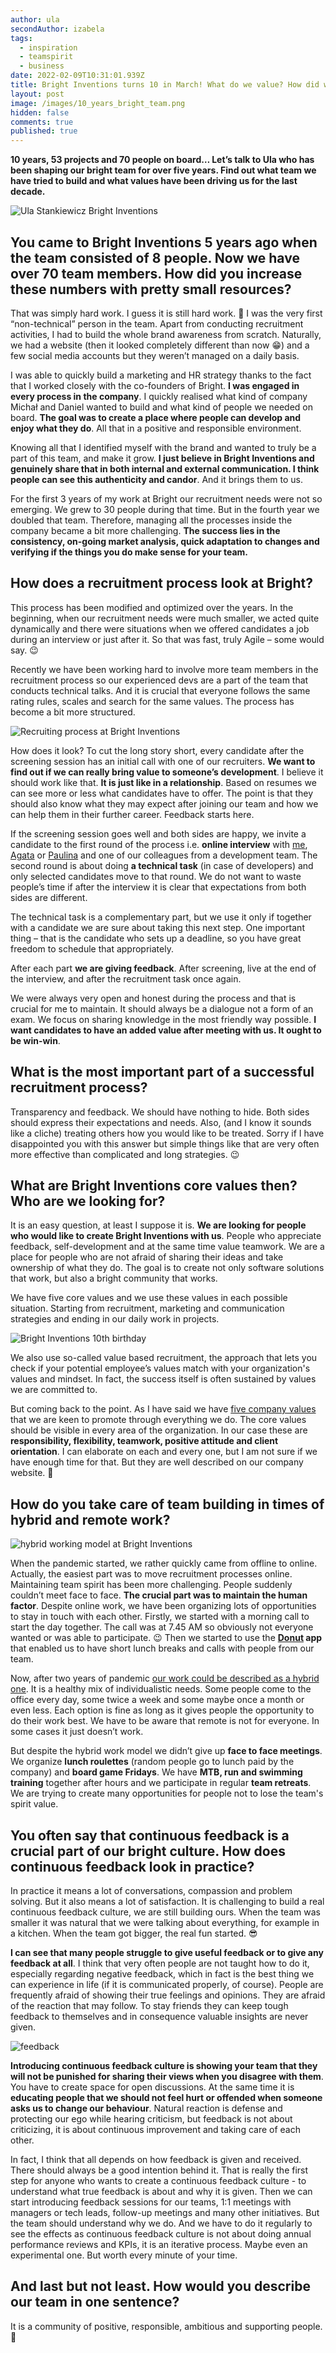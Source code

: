 ```yaml
---
author: ula
secondAuthor: izabela
tags:
  - inspiration
  - teamspirit
  - business
date: 2022-02-09T10:31:01.939Z
title: Bright Inventions turns 10 in March! What do we value? How did we get there?
layout: post
image: /images/10_years_bright_team.png
hidden: false
comments: true
published: true
---
```

**10 years, 53 projects and 70 people on board… Let’s talk to Ula who has been shaping our bright team for over five years. Find out what team we have tried to build and what values have been driving us for the last decade.**

![Ula Stankiewicz Bright Inventions](/images/ula_blogpost_brightbirthday.png)

## You came to Bright Inventions 5 years ago when the team consisted of 8 people. Now we have over 70 team members. How did you increase these numbers with pretty small resources?

That was simply hard work. I guess it is still hard work. 🙂 I was the very first “non-technical” person in the team. Apart from conducting recruitment activities, I had to build the whole brand awareness from scratch. Naturally, we had a website (then it looked completely different than now 😁) and a few social media accounts but they weren’t managed on a daily basis. 

I was able to quickly build a marketing and HR strategy thanks to the fact that I worked closely with the co-founders of Bright. **I was engaged in every process in the company**. I quickly realised what kind of company Michał and Daniel wanted to build and what kind of people we needed on board. **The goal was to create a place where people can develop and enjoy what they do**. All that in a positive and responsible environment. 

Knowing all that I identified myself with the brand and wanted to truly be a part of this team, and make it grow. **I just believe in Bright Inventions and genuinely share that in both internal and external communication. I think people can see this authenticity and candor**. And it brings them to us.

For the first 3 years of my work at Bright our recruitment needs were not so emerging. We grew to 30 people during that time. But in the fourth year we doubled that team. Therefore, managing all the processes inside the company became a bit more challenging. **The success lies in the consistency, on-going market analysis, quick adaptation to changes and verifying if the things you do make sense for your team.** 

## How does a recruitment process look at Bright?

This process has been modified and optimized over the years. In the beginning, when our recruitment needs were much smaller, we acted quite dynamically and there were situations when we offered candidates a job during an interview or just after it. So that was fast, truly Agile – some would say. 😉 

Recently we have been working hard to involve more team members in the recruitment process so our experienced devs are a part of the team that conducts technical talks. And it is crucial that everyone follows the same rating rules, scales and search for the same values. The process has become a bit more structured. 

![Recruiting process at Bright Inventions](/images/bright_inventions_recruiting_process_tech.png)

How does it look? To cut the long story short, every candidate after the screening session has an initial call with one of our recruiters. **We want to find out if we can really bring value to someone’s development**. I believe it should work like that. **It is just like in a relationship**. Based on resumes we can see more or less what candidates have to offer. The point is that they should also know what they may expect after joining our team and how we can help them in their further career. Feedback starts here. 

If the screening session goes well and both sides are happy, we invite a candidate to the first round of the process i.e. **online interview** with [me](/about-us/ula/), [Agata](/about-us/agata-m/) or [Paulina](/about-us/paulina-t/) and one of our colleagues from a development team. The second round is about doing **a technical task** (in case of developers) and only selected candidates move to that round. We do not want to waste people’s time if after the interview it is clear that expectations from both sides are different. 

The technical task is a complementary part, but we use it only if together with a candidate we are sure about taking this next step. One important thing – that is the candidate who sets up a deadline, so you have great freedom to schedule that appropriately. 

After each part **we are giving feedback**. After screening, live at the end of the interview, and after the recruitment task once again. 

We were always very open and honest during the process and that is crucial for me to maintain. It should always be a dialogue not a form of an exam. We focus on sharing knowledge in the most friendly way possible. **I want candidates to have an added value after meeting with us. It ought to be win-win**.

## What is the most important part of a successful recruitment process?

Transparency and feedback. We should have nothing to hide. Both sides should express their expectations and needs. Also, (and I know it sounds like a cliche) treating others how you would like to be treated. Sorry if I have disappointed you with this answer but simple things like that are very often more effective than complicated and long strategies. 😉

## What are Bright Inventions core values then? Who are we looking for?

It is an easy question, at least I suppose it is. **We are looking for people who would like to create Bright Inventions with us**. People who appreciate feedback, self-development and at the same time value teamwork. We are a place for people who are not afraid of sharing their ideas and take ownership of what they do. The goal is to create not only software solutions that work, but also a bright community that works. 

We have five core values and we use these values in each possible situation. Starting from recruitment, marketing and communication strategies and ending in our daily work in projects.  

![Bright Inventions 10th birthday](/images/10_years_bright_team.png)

We also use so-called value based recruitment, the approach that lets you check if your potential employee’s values match with your organization's values and mindset. In fact, the success itself is often sustained by values we are committed to. 

But coming back to the point. As I have said we have [five company values](/about-us/values/) that we are keen to promote through everything we do. The core values should be visible in every area of the organization. In our case these are **responsibility, flexibility, teamwork, positive attitude and client orientation**. I can elaborate on each and every one, but I am not sure if we have enough time for that. But they are well described on our company website. 🙂

## How do you take care of team building in times of hybrid and remote work?

![hybrid working model at Bright Inventions](/images/christmas_meeting.png)

When the pandemic started, we rather quickly came from offline to online. Actually, the easiest part was to move recruitment processes online. Maintaining team spirit has been more challenging. People suddenly couldn’t meet face to face. **The crucial part was to maintain the human factor**. Despite online work, we have been organizing lots of opportunities to stay in touch with each other.  Firstly, we started with a morning call to start the day together. The call was at 7.45 AM so obviously not everyone wanted or was able to participate. 😉 Then we started to use the **[Donut](https://www.donut.com) app** that enabled us to have short lunch breaks and calls with people from our team. 

Now, after two years of pandemic [our work could be described as a hybrid one](/blog/hybrid-work-how-to-do-it-right/). It is a healthy mix of individualistic needs. Some people come to the office every day, some twice a week and some maybe once a month or even less. Each option is fine as long as it gives people the opportunity to do their work best. We have to be aware that remote is not for everyone. In some cases it just doesn’t work. 

But despite the hybrid work model we didn’t give up **face to face meetings**. We organize **lunch roulettes** (random people go to lunch paid by the company) and **board game Fridays**. We have **MTB, run and swimming training** together after hours and we participate in regular **team retreats**. We are trying to create many opportunities for people not to lose the team's spirit value. 

## You often say that continuous feedback is a crucial part of our bright culture. How does continuous feedback look in practice?

In practice it means a lot of conversations, compassion and problem solving. But it also means a lot of satisfaction. It is challenging to build a real continuous feedback culture, we are still building ours. When the team was smaller it was natural that we were talking about everything, for example in a kitchen. When the team got bigger, the real fun started. 😎

**I can see that many people struggle to give useful feedback or to give any feedback at all**. I think that very often people are not taught how to do it, especially regarding negative feedback, which in fact is the best thing we can experience in life (if it is communicated properly, of course). People are frequently afraid of showing their true feelings and opinions. They are afraid of the reaction that may follow. To stay friends they can keep tough feedback to themselves and in consequence valuable insights are never given. 

![feedback](/images/feedback_culture.jpeg)

**Introducing continuous feedback culture is showing your team that they will not be punished for sharing their views when you disagree with them**. You have to create space for open discussions. At the same time it is **educating people that we should not feel hurt or offended when someone asks us to change our behaviour**. Natural reaction is defense and protecting our ego while hearing criticism, but feedback is not about criticizing, it is about continuous improvement and taking care of each other. 

In fact, I think that all depends on how feedback is given and received. There should always be a good intention behind it. That is really the first step for anyone who wants to create a continuous feedback culture - to understand what true feedback is about and why it is given. Then we can start introducing feedback sessions for our teams, 1:1 meetings with managers or tech leads, follow-up meetings and many other initiatives. But the team should understand why we do. And we have to do it regularly to see the effects as continuous feedback culture is not about doing annual performance reviews and KPIs, it is an iterative process. Maybe even an experimental one. But worth every minute of your time. 

## And last but not least. How would you describe our team in one sentence?

It is a community of positive, responsible, ambitious and supporting people. 🙂